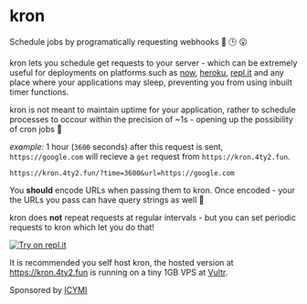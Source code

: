# kron
Schedule jobs by programatically requesting webhooks 🔗 🕒 😮

kron lets you schedule get requests to your server - which can be extremely useful for deployments on platforms such as [now](https://zeit.co/now), [heroku](https://www.heroku.com), [repl.it](https://repl.it) and any place where your applications may sleep, preventing you from using inbuilt timer functions.

kron is not meant to maintain uptime for your application, rather to schedule processes to occour within the precision of ~1s - opening up the possibility of cron jobs 🤖

*example:*
1 hour (`3600` seconds) after this request is sent, `https://google.com` will recieve a `get` request from `https://kron.4ty2.fun`.

```
https://kron.4ty2.fun/?time=3600&url=https://google.com
```

You **should** encode URLs when passing them to kron. Once encoded - your the URLs you pass can have query strings as well 🥳

kron does **not** repeat requests at regular intervals - but you can set periodic requests to kron which let you do that!

[![Try on repl.it](https://repl-badge.jajoosam.repl.co/try.png)](https://repl.it/@jajoosam/kron-test?ref=button)


It is recommended you self host kron, the hosted version at https://kron.4ty2.fun is running on a tiny 1GB VPS at [Vultr](https://vultr.com).

Sponsored by [ICYMI](https://icymi.fyi)
